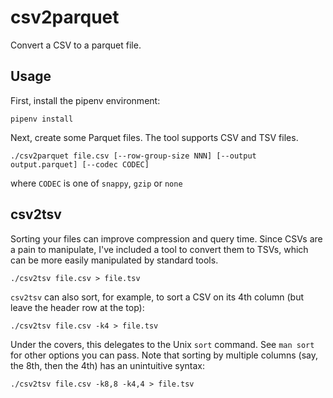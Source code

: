 # csv2parquet

Convert a CSV to a parquet file.

## Usage

First, install the pipenv environment:
```
pipenv install
```

Next, create some Parquet files. The tool supports CSV and TSV files.

```
./csv2parquet file.csv [--row-group-size NNN] [--output output.parquet] [--codec CODEC]
```

where `CODEC` is one of `snappy`, `gzip` or `none`

## csv2tsv

Sorting your files can improve compression and query time. Since CSVs are a pain
to manipulate, I've included a tool to convert them to TSVs, which can be more
easily manipulated by standard tools.

```
./csv2tsv file.csv > file.tsv
```

`csv2tsv` can also sort, for example, to sort a CSV on its 4th column (but leave
the header row at the top):

```
./csv2tsv file.csv -k4 > file.tsv
```

Under the covers, this delegates to the Unix `sort` command. See `man sort` for other options you can pass.
Note that sorting by multiple columns (say, the 8th, then the 4th) has an unintuitive syntax:

```
./csv2tsv file.csv -k8,8 -k4,4 > file.tsv
```
